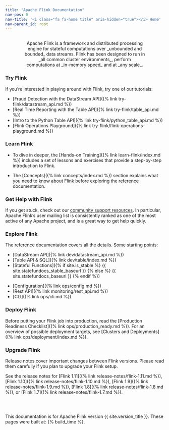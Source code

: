 ```yaml
---
title: "Apache Flink Documentation"
nav-pos: 0
nav-title: '<i class="fa fa-home title" aria-hidden="true"></i> Home'
nav-parent_id: root
---
```

<!--
Licensed to the Apache Software Foundation (ASF) under one
or more contributor license agreements.  See the NOTICE file
distributed with this work for additional information
regarding copyright ownership.  The ASF licenses this file
to you under the Apache License, Version 2.0 (the
"License"); you may not use this file except in compliance
with the License.  You may obtain a copy of the License at

  http://www.apache.org/licenses/LICENSE-2.0

Unless required by applicable law or agreed to in writing,
software distributed under the License is distributed on an
"AS IS" BASIS, WITHOUT WARRANTIES OR CONDITIONS OF ANY
KIND, either express or implied.  See the License for the
specific language governing permissions and limitations
under the License.
-->

<p style="margin: 30px 60px 0 60px;text-align: center" markdown="1">
Apache Flink is a framework and distributed processing engine for stateful computations over _unbounded and bounded_ data streams. Flink has been designed to run in _all common cluster environments_, perform computations at _in-memory speed_ and at _any scale_.
</p>

<div class="row">
<div class="col-sm-6" markdown="1">

### Try Flink

If you’re interested in playing around with Flink, try one of our tutorials:

* [Fraud Detection with the DataStream API]({% link try-flink/datastream_api.md %})
* [Real Time Reporting with the Table API]({% link try-flink/table_api.md %})
* [Intro to the Python Table API]({% link try-flink/python_table_api.md %})
* [Flink Operations Playground]({% link try-flink/flink-operations-playground.md %})

### Learn Flink

* To dive in deeper, the [Hands-on Training]({% link learn-flink/index.md %}) includes a set of lessons and exercises that provide a step-by-step introduction to Flink.

* The [Concepts]({% link concepts/index.md %}) section explains what you need to know about Flink before exploring the reference documentation.

### Get Help with Flink

If you get stuck, check out our [community support resources](https://flink.apache.org/community.html). In particular, Apache Flink’s user mailing list is consistently ranked as one of the most active of any Apache project, and is a great way to get help quickly.

</div>
<div class="col-sm-6" markdown="1">

### Explore Flink

The reference documentation covers all the details. Some starting points:

<div class="row">
<div class="col-sm-6" markdown="1">

* [DataStream API]({% link dev/datastream_api.md %})
* [Table API &amp; SQL]({% link dev/table/index.md %})
* [Stateful Functions]({% if site.is_stable %} {{ site.statefundocs_stable_baseurl }} {% else %} {{ site.statefundocs_baseurl }} {% endif %})

</div>
<div class="col-sm-6" markdown="1">

* [Configuration]({% link ops/config.md %})
* [Rest API]({% link monitoring/rest_api.md %})
* [CLI]({% link ops/cli.md %})

</div>
</div>

### Deploy Flink

Before putting your Flink job into production, read the [Production Readiness Checklist]({% link ops/production_ready.md %}). For an overview of possible deployment targets, see [Clusters and Deployments]({% link ops/deployment/index.md %}). 

### Upgrade Flink

Release notes cover important changes between Flink versions. Please read them carefully if you plan to upgrade your Flink setup.

See the release notes for [Flink 1.11]({% link release-notes/flink-1.11.md %}), [Flink 1.10]({% link release-notes/flink-1.10.md %}), [Flink 1.9]({% link release-notes/flink-1.9.md %}), [Flink 1.8]({% link release-notes/flink-1.8.md %}), or [Flink 1.7]({% link release-notes/flink-1.7.md %}).

</div>
</div>

<div style="margin: 40px 0 0 0; position: relative; top: 20px;">
<p>
This documentation is for Apache Flink version {{ site.version_title }}. These pages were built at: {% build_time %}.
</p>
</div>
